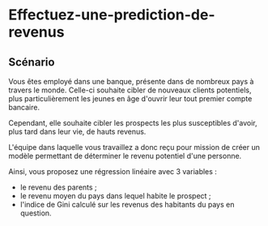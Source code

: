 # Effectuez-une-prediction-de-revenus

## Scénario
Vous êtes employé dans une banque, présente dans de nombreux pays à travers le monde. Celle-ci souhaite cibler de nouveaux clients potentiels, plus particulièrement les jeunes en âge d'ouvrir leur tout premier compte bancaire.

Cependant, elle souhaite cibler les prospects les plus susceptibles d'avoir, plus tard dans leur vie, de hauts revenus.

L'équipe dans laquelle vous travaillez a donc reçu pour mission de créer un modèle permettant de déterminer le revenu potentiel d'une personne.

Ainsi, vous proposez une régression linéaire avec 3 variables :

- le revenu des parents ;
- le revenu moyen du pays dans lequel habite le prospect ;
- l'indice de Gini calculé sur les revenus des habitants du pays en question.
